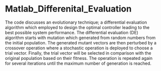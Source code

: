 # Matlab_Differenital_Evaluation
The code discusses an evolutionary technique; a differential evaluation algorithm which employed to design the optimal controller leading to the best possible system performance. The differential evaluation (DE) algorithm starts with mutation which generated from random numbers from the initial population. The generated mutant vectors are then perturbed by a crossover operation where a stochastic operation is deployed to choose a trial vector. Finally, the trial vector will be selected in comparison with the original population based on their fitness. The operation is repeated again for several iterations until the maximum number of generation is reached. 
